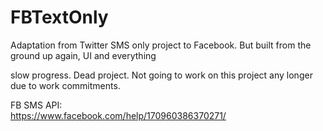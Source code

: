 # FBTextOnly
Adaptation from Twitter SMS only project to Facebook. But built from the ground up again, UI and everything

 slow progress. Dead project. Not going to work on this project any longer due to work commitments.

FB SMS API:
<br/>
https://www.facebook.com/help/170960386370271/
